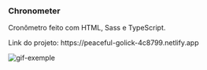 ### Chronometer
<p>Cronômetro feito com HTML, Sass e TypeScript.</p>
<p>Link do projeto: https://peaceful-golick-4c8799.netlify.app </p>
<img src="cronometer.gif" alt="gif-exemple">
